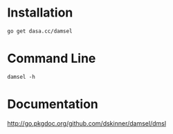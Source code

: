 # Installation

```
go get dasa.cc/damsel
```

# Command Line

```
damsel -h
```

# Documentation

http://go.pkgdoc.org/github.com/dskinner/damsel/dmsl

